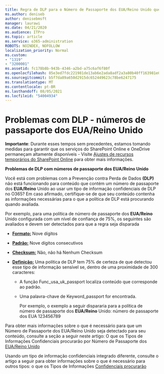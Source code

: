 ```yaml
---
title: Regra de DLP para o Número de Passaporte dos EUA/Reino Unido que não está funcionando
ms.author: deniseb
author: denisebmsft
manager: laurawi
ms.date: 04/21/2020
ms.audience: ITPro
ms.topic: article
ms.service: o365-administration
ROBOTS: NOINDEX, NOFOLLOW
localization_priority: Normal
ms.custom:
- "1319"
- "3200001"
ms.assetid: fc178b8b-943b-4346-a2bd-a75c6af6f80f
ms.openlocfilehash: 85e3ed7fdc221981de13ab6e2ada8adf2a3a80b40ff163981e047cc4a02a1514
ms.sourcegitcommit: b5f7da89a650d2915dc652449623c78be6247175
ms.translationtype: MT
ms.contentlocale: pt-BR
ms.lasthandoff: 08/05/2021
ms.locfileid: "54004934"
---
```

# <a name="problems-with-dlp---usuk-passport-numbers"></a>Problemas com DLP - números de passaporte dos EUA/Reino Unido

**Importante**: Durante esses tempos sem precedentes, estamos tomando medidas para garantir que os serviços do SharePoint Online e OneDrive permaneçam altamente disponíveis - Visite [Ajustes de recursos temporários do SharePoint Online](https://aka.ms/ODSPAdjustments) para obter mais informações.

**Problemas de DLP com números de passaporte dos EUA/Reino Unido**

Você está com problemas com a Prevenção contra Perda de Dados **(DLP)** não está funcionando para conteúdo que contém um número de passaporte dos **EUA/Reino** Unido ao usar um tipo de informação confidenciais de DLP no O365? Em caso afirmado, certifique-se de que seu conteúdo contenha as informações necessárias para o que a política de DLP está procurando quando avaliada.
  
Por exemplo, para uma política de número de passaporte dos **EUA/Reino** Unido configurada com um nível de confiança de 75%, os seguintes são avaliados e devem ser detectados para que a regra seja disparada
  
- **[Formato:](https://docs.microsoft.com/microsoft-365/compliance/sensitive-information-type-entity-definitions#format-77)** Nove dígitos

- **[Padrão:](https://docs.microsoft.com/microsoft-365/compliance/sensitive-information-type-entity-definitions#pattern-77)** Nove dígitos consecutivos

- **[Checksum:](https://docs.microsoft.com/microsoft-365/compliance/sensitive-information-type-entity-definitions#checksum-76)** Não, não há Nenhum Checksum

- **[Definição:](https://docs.microsoft.com/microsoft-365/compliance/sensitive-information-type-entity-definitions#definition-77)** Uma política de DLP tem 75% de certeza de que detectou esse tipo de informação sensível se, dentro de uma proximidade de 300 caracteres:

  - A função Func_usa_uk_passport localiza conteúdo que corresponde ao padrão.

  - Uma palavra-chave de Keyword_passport for encontrada.

    Por exemplo, o exemplo a seguir dispararia para a política de número de passaporte dos **EUA/Reino** Unido: número de passaporte dos EUA 123456789

Para obter mais informações sobre o que é necessário para que um Número de Passaporte dos EUA/Reino Unido seja detectado para seu conteúdo, consulte a seção a seguir neste artigo: O que os Tipos de Informações Confidenciais procurarão por Número de Passaporte dos [EUA/Reino Unido](https://docs.microsoft.com/microsoft-365/compliance/sensitive-information-type-entity-definitions#us--uk-passport-number)
  
Usando um tipo de informação confidenciais integrado diferente, consulte o artigo a seguir para obter informações sobre o que é necessário para outros tipos: o que os Tipos de Informações [Confidenciais procurarão](https://docs.microsoft.com/microsoft-365/compliance/sensitive-information-type-entity-definitions)
  